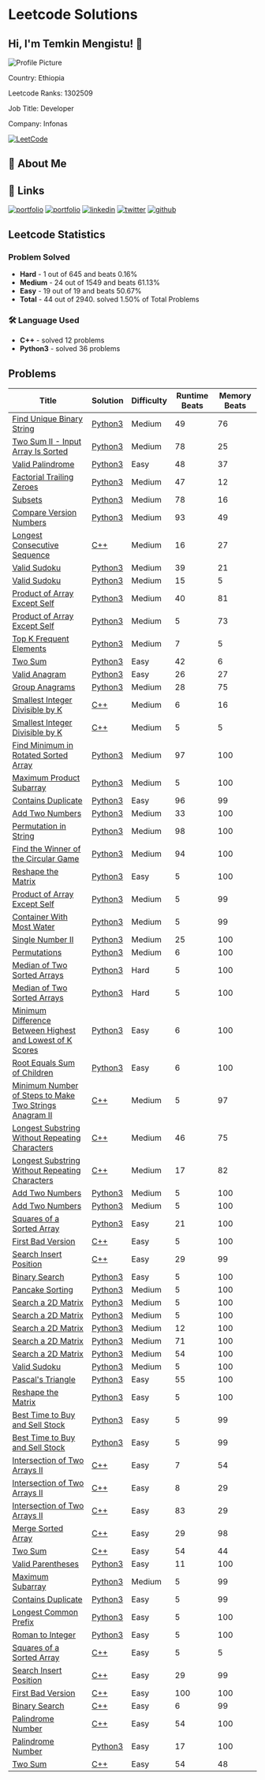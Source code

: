 
# Leetcode Solutions



## Hi, I'm Temkin Mengistu! 👋

![Profile Picture](https://assets.leetcode.com/users/avatars/avatar_1658997184.png)

Country: Ethiopia

Leetcode Ranks: 1302509

Job Title: Developer

Company: Infonas

[![LeetCode](https://img.shields.io/badge/LeetCode-000000?style=for-the-badge&logo=LeetCode&logoColor=#d16c06)](https://Leetcode.com/chapi)

## 🚀 About Me



## 🔗 Links
[![portfolio](https://img.shields.io/badge/my_portfolio-000?style=for-the-badge&logo=ko-fi&logoColor=white)](https://chapimenge.com)
[![portfolio](https://img.shields.io/badge/my_portfolio-000?style=for-the-badge&logo=ko-fi&logoColor=white)](https://blog.chapimenge.com)
[![linkedin](https://img.shields.io/badge/linkedin-0A66C2?style=for-the-badge&logo=linkedin&logoColor=white)](https://linkedin.com/in/chapimenge)
[![twitter](https://img.shields.io/badge/twitter-1DA1F2?style=for-the-badge&logo=twitter&logoColor=white)](https://twitter.com/chapimenge3)
[![github](https://img.shields.io/badge/github-000?style=for-the-badge&logo=github&logoColor=white)](https://github.com/chapimenge3)


## Leetcode Statistics

### Problem Solved

- **Hard** - 1 out of  645 and beats 0.16%
- **Medium** - 24 out of 1549 and beats 61.13%
- **Easy** - 19 out of 19 and beats 50.67%
- **Total** - 44 out of 2940. solved 1.50% of Total  Problems

###  🛠 Language Used

- **C++** - solved 12 problems
- **Python3** - solved 36 problems

## Problems

| Title | Solution | Difficulty | Runtime Beats | Memory Beats| 
| --- | --- | ---| --- | --- |
| [Find Unique Binary String](https://leetcode.com/problems/find-unique-binary-string) | [Python3](././find-unique-binary-string/find-unique-binary-string.py) | Medium | 49 | 76 |
| [Two Sum II - Input Array Is Sorted](https://leetcode.com/problems/two-sum-ii-input-array-is-sorted) | [Python3](././two-sum-ii-input-array-is-sorted/two-sum-ii-input-array-is-sorted.py) | Medium | 78 | 25 |
| [Valid Palindrome](https://leetcode.com/problems/valid-palindrome) | [Python3](././valid-palindrome/valid-palindrome.py) | Easy | 48 | 37 |
| [Factorial Trailing Zeroes](https://leetcode.com/problems/factorial-trailing-zeroes) | [Python3](././factorial-trailing-zeroes/factorial-trailing-zeroes.py) | Medium | 47 | 12 |
| [Subsets](https://leetcode.com/problems/subsets) | [Python3](././subsets/subsets.py) | Medium | 78 | 16 |
| [Compare Version Numbers](https://leetcode.com/problems/compare-version-numbers) | [Python3](././compare-version-numbers/compare-version-numbers.py) | Medium | 93 | 49 |
| [Longest Consecutive Sequence](https://leetcode.com/problems/longest-consecutive-sequence) | [C++](././longest-consecutive-sequence/longest-consecutive-sequence.cpp) | Medium | 16 | 27 |
| [Valid Sudoku](https://leetcode.com/problems/valid-sudoku) | [Python3](././valid-sudoku/valid-sudoku.py) | Medium | 39 | 21 |
| [Valid Sudoku](https://leetcode.com/problems/valid-sudoku) | [Python3](././valid-sudoku/valid-sudoku.py) | Medium | 15 | 5 |
| [Product of Array Except Self](https://leetcode.com/problems/product-of-array-except-self) | [Python3](././product-of-array-except-self/product-of-array-except-self.py) | Medium | 40 | 81 |
| [Product of Array Except Self](https://leetcode.com/problems/product-of-array-except-self) | [Python3](././product-of-array-except-self/product-of-array-except-self.py) | Medium | 5 | 73 |
| [Top K Frequent Elements](https://leetcode.com/problems/top-k-frequent-elements) | [Python3](././top-k-frequent-elements/top-k-frequent-elements.py) | Medium | 7 | 5 |
| [Two Sum](https://leetcode.com/problems/two-sum) | [Python3](././two-sum/two-sum.py) | Easy | 42 | 6 |
| [Valid Anagram](https://leetcode.com/problems/valid-anagram) | [Python3](././valid-anagram/valid-anagram.py) | Easy | 26 | 27 |
| [Group Anagrams](https://leetcode.com/problems/group-anagrams) | [Python3](././group-anagrams/group-anagrams.py) | Medium | 28 | 75 |
| [Smallest Integer Divisible by K](https://leetcode.com/problems/smallest-integer-divisible-by-k) | [C++](././smallest-integer-divisible-by-k/smallest-integer-divisible-by-k.cpp) | Medium | 6 | 16 |
| [Smallest Integer Divisible by K](https://leetcode.com/problems/smallest-integer-divisible-by-k) | [C++](././smallest-integer-divisible-by-k/smallest-integer-divisible-by-k.cpp) | Medium | 5 | 5 |
| [Find Minimum in Rotated Sorted Array](https://leetcode.com/problems/find-minimum-in-rotated-sorted-array) | [Python3](././find-minimum-in-rotated-sorted-array/find-minimum-in-rotated-sorted-array.py) | Medium | 97 | 100 |
| [Maximum Product Subarray](https://leetcode.com/problems/maximum-product-subarray) | [Python3](././maximum-product-subarray/maximum-product-subarray.py) | Medium | 5 | 100 |
| [Contains Duplicate](https://leetcode.com/problems/contains-duplicate) | [Python3](././contains-duplicate/contains-duplicate.py) | Easy | 96 | 99 |
| [Add Two Numbers](https://leetcode.com/problems/add-two-numbers) | [Python3](././add-two-numbers/add-two-numbers.py) | Medium | 33 | 100 |
| [Permutation in String](https://leetcode.com/problems/permutation-in-string) | [Python3](././permutation-in-string/permutation-in-string.py) | Medium | 98 | 100 |
| [Find the Winner of the Circular Game](https://leetcode.com/problems/find-the-winner-of-the-circular-game) | [Python3](././find-the-winner-of-the-circular-game/find-the-winner-of-the-circular-game.py) | Medium | 94 | 100 |
| [Reshape the Matrix](https://leetcode.com/problems/reshape-the-matrix) | [Python3](././reshape-the-matrix/reshape-the-matrix.py) | Easy | 5 | 100 |
| [Product of Array Except Self](https://leetcode.com/problems/product-of-array-except-self) | [Python3](././product-of-array-except-self/product-of-array-except-self.py) | Medium | 5 | 99 |
| [Container With Most Water](https://leetcode.com/problems/container-with-most-water) | [Python3](././container-with-most-water/container-with-most-water.py) | Medium | 5 | 99 |
| [Single Number II](https://leetcode.com/problems/single-number-ii) | [Python3](././single-number-ii/single-number-ii.py) | Medium | 25 | 100 |
| [Permutations](https://leetcode.com/problems/permutations) | [Python3](././permutations/permutations.py) | Medium | 6 | 100 |
| [Median of Two Sorted Arrays](https://leetcode.com/problems/median-of-two-sorted-arrays) | [Python3](././median-of-two-sorted-arrays/median-of-two-sorted-arrays.py) | Hard | 5 | 100 |
| [Median of Two Sorted Arrays](https://leetcode.com/problems/median-of-two-sorted-arrays) | [Python3](././median-of-two-sorted-arrays/median-of-two-sorted-arrays.py) | Hard | 5 | 100 |
| [Minimum Difference Between Highest and Lowest of K Scores](https://leetcode.com/problems/minimum-difference-between-highest-and-lowest-of-k-scores) | [Python3](././minimum-difference-between-highest-and-lowest-of-k-scores/minimum-difference-between-highest-and-lowest-of-k-scores.py) | Easy | 6 | 100 |
| [Root Equals Sum of Children](https://leetcode.com/problems/root-equals-sum-of-children) | [Python3](././root-equals-sum-of-children/root-equals-sum-of-children.py) | Easy | 6 | 100 |
| [Minimum Number of Steps to Make Two Strings Anagram II](https://leetcode.com/problems/minimum-number-of-steps-to-make-two-strings-anagram-ii) | [C++](././minimum-number-of-steps-to-make-two-strings-anagram-ii/minimum-number-of-steps-to-make-two-strings-anagram-ii.cpp) | Medium | 5 | 97 |
| [Longest Substring Without Repeating Characters](https://leetcode.com/problems/longest-substring-without-repeating-characters) | [C++](././longest-substring-without-repeating-characters/longest-substring-without-repeating-characters.cpp) | Medium | 46 | 75 |
| [Longest Substring Without Repeating Characters](https://leetcode.com/problems/longest-substring-without-repeating-characters) | [C++](././longest-substring-without-repeating-characters/longest-substring-without-repeating-characters.cpp) | Medium | 17 | 82 |
| [Add Two Numbers](https://leetcode.com/problems/add-two-numbers) | [Python3](././add-two-numbers/add-two-numbers.py) | Medium | 5 | 100 |
| [Add Two Numbers](https://leetcode.com/problems/add-two-numbers) | [Python3](././add-two-numbers/add-two-numbers.py) | Medium | 5 | 100 |
| [Squares of a Sorted Array](https://leetcode.com/problems/squares-of-a-sorted-array) | [Python3](././squares-of-a-sorted-array/squares-of-a-sorted-array.py) | Easy | 21 | 100 |
| [First Bad Version](https://leetcode.com/problems/first-bad-version) | [C++](././first-bad-version/first-bad-version.cpp) | Easy | 5 | 100 |
| [Search Insert Position](https://leetcode.com/problems/search-insert-position) | [C++](././search-insert-position/search-insert-position.cpp) | Easy | 29 | 99 |
| [Binary Search](https://leetcode.com/problems/binary-search) | [Python3](././binary-search/binary-search.py) | Easy | 5 | 100 |
| [Pancake Sorting](https://leetcode.com/problems/pancake-sorting) | [Python3](././pancake-sorting/pancake-sorting.py) | Medium | 5 | 100 |
| [Search a 2D Matrix](https://leetcode.com/problems/search-a-2d-matrix) | [Python3](././search-a-2d-matrix/search-a-2d-matrix.py) | Medium | 5 | 100 |
| [Search a 2D Matrix](https://leetcode.com/problems/search-a-2d-matrix) | [Python3](././search-a-2d-matrix/search-a-2d-matrix.py) | Medium | 5 | 100 |
| [Search a 2D Matrix](https://leetcode.com/problems/search-a-2d-matrix) | [Python3](././search-a-2d-matrix/search-a-2d-matrix.py) | Medium | 12 | 100 |
| [Search a 2D Matrix](https://leetcode.com/problems/search-a-2d-matrix) | [Python3](././search-a-2d-matrix/search-a-2d-matrix.py) | Medium | 71 | 100 |
| [Search a 2D Matrix](https://leetcode.com/problems/search-a-2d-matrix) | [Python3](././search-a-2d-matrix/search-a-2d-matrix.py) | Medium | 54 | 100 |
| [Valid Sudoku](https://leetcode.com/problems/valid-sudoku) | [Python3](././valid-sudoku/valid-sudoku.py) | Medium | 5 | 100 |
| [Pascal's Triangle](https://leetcode.com/problems/pascals-triangle) | [Python3](././pascals-triangle/pascals-triangle.py) | Easy | 55 | 100 |
| [Reshape the Matrix](https://leetcode.com/problems/reshape-the-matrix) | [Python3](././reshape-the-matrix/reshape-the-matrix.py) | Easy | 5 | 100 |
| [Best Time to Buy and Sell Stock](https://leetcode.com/problems/best-time-to-buy-and-sell-stock) | [Python3](././best-time-to-buy-and-sell-stock/best-time-to-buy-and-sell-stock.py) | Easy | 5 | 99 |
| [Best Time to Buy and Sell Stock](https://leetcode.com/problems/best-time-to-buy-and-sell-stock) | [Python3](././best-time-to-buy-and-sell-stock/best-time-to-buy-and-sell-stock.py) | Easy | 5 | 99 |
| [Intersection of Two Arrays II](https://leetcode.com/problems/intersection-of-two-arrays-ii) | [C++](././intersection-of-two-arrays-ii/intersection-of-two-arrays-ii.cpp) | Easy | 7 | 54 |
| [Intersection of Two Arrays II](https://leetcode.com/problems/intersection-of-two-arrays-ii) | [C++](././intersection-of-two-arrays-ii/intersection-of-two-arrays-ii.cpp) | Easy | 8 | 29 |
| [Intersection of Two Arrays II](https://leetcode.com/problems/intersection-of-two-arrays-ii) | [C++](././intersection-of-two-arrays-ii/intersection-of-two-arrays-ii.cpp) | Easy | 83 | 29 |
| [Merge Sorted Array](https://leetcode.com/problems/merge-sorted-array) | [C++](././merge-sorted-array/merge-sorted-array.cpp) | Easy | 29 | 98 |
| [Two Sum](https://leetcode.com/problems/two-sum) | [C++](././two-sum/two-sum.cpp) | Easy | 54 | 44 |
| [Valid Parentheses](https://leetcode.com/problems/valid-parentheses) | [Python3](././valid-parentheses/valid-parentheses.py) | Easy | 11 | 100 |
| [Maximum Subarray](https://leetcode.com/problems/maximum-subarray) | [Python3](././maximum-subarray/maximum-subarray.py) | Medium | 5 | 99 |
| [Contains Duplicate](https://leetcode.com/problems/contains-duplicate) | [Python3](././contains-duplicate/contains-duplicate.py) | Easy | 5 | 99 |
| [Longest Common Prefix](https://leetcode.com/problems/longest-common-prefix) | [Python3](././longest-common-prefix/longest-common-prefix.py) | Easy | 5 | 100 |
| [Roman to Integer](https://leetcode.com/problems/roman-to-integer) | [Python3](././roman-to-integer/roman-to-integer.py) | Easy | 5 | 100 |
| [Squares of a Sorted Array](https://leetcode.com/problems/squares-of-a-sorted-array) | [C++](././squares-of-a-sorted-array/squares-of-a-sorted-array.cpp) | Easy | 5 | 5 |
| [Search Insert Position](https://leetcode.com/problems/search-insert-position) | [C++](././search-insert-position/search-insert-position.cpp) | Easy | 29 | 99 |
| [First Bad Version](https://leetcode.com/problems/first-bad-version) | [C++](././first-bad-version/first-bad-version.cpp) | Easy | 100 | 100 |
| [Binary Search](https://leetcode.com/problems/binary-search) | [C++](././binary-search/binary-search.cpp) | Easy | 6 | 99 |
| [Palindrome Number](https://leetcode.com/problems/palindrome-number) | [C++](././palindrome-number/palindrome-number.cpp) | Easy | 54 | 100 |
| [Palindrome Number](https://leetcode.com/problems/palindrome-number) | [Python3](././palindrome-number/palindrome-number.py) | Easy | 17 | 100 |
| [Two Sum](https://leetcode.com/problems/two-sum) | [C++](././two-sum/two-sum.cpp) | Easy | 54 | 48 |